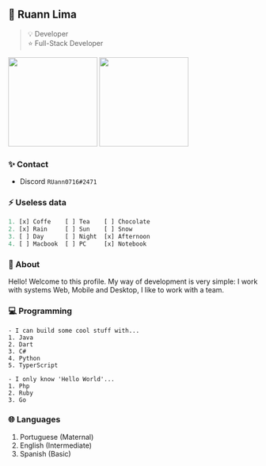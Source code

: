 ## 📌 Ruann Lima
> 💡 Developer  
> ⭐ Full-Stack Developer  
<img float="right" height="180em" src="https://github-readme-stats.vercel.app/api?hide_border=true&username=Ruann07&theme=dark&show_icons=true" />
<img height="180em" src="https://github-readme-stats.vercel.app/api/top-langs/?username=Ruann07&layout=compact&langs_count=7&theme=dark"/>

### ✨ Contact
- Discord `RUann0716#2471`

### ⚡ Useless data
```dart
1. [x] Coffe    [ ] Tea    [ ] Chocolate         
2. [x] Rain     [ ] Sun    [ ] Snow              
3. [ ] Day      [ ] Night  [x] Afternoon          
4. [ ] Macbook  [ ] PC     [x] Notebook             
```
### 💎 About
Hello! Welcome to this profile. My way of development is very simple: I work with systems Web, Mobile and Desktop, I like to work with a team.

### 💻 Programming
```
- I can build some cool stuff with...
1. Java
2. Dart
3. C#
4. Python
5. TyperScript
```
```
- I only know 'Hello World'...
1. Php
2. Ruby
3. Go
```

### 🌐 Languages
1. Portuguese (Maternal)
2. English (Intermediate)
3. Spanish (Basic)
